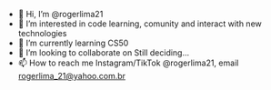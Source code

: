- 👋 Hi, I’m @rogerlima21
- 👀 I’m interested in code learning, comunity and interact with new technologies
- 🌱 I’m currently learning CS50
- 💞️ I’m looking to collaborate on Still deciding...
- 📫 How to reach me Instagram/TikTok @rogerlima21, email rogerlima_21@yahoo.com.br

<!---
rogerlima21/rogerlima21 is a ✨ special ✨ repository because its `README.md` (this file) appears on your GitHub profile.
You can click the Preview link to take a look at your changes.
--->
